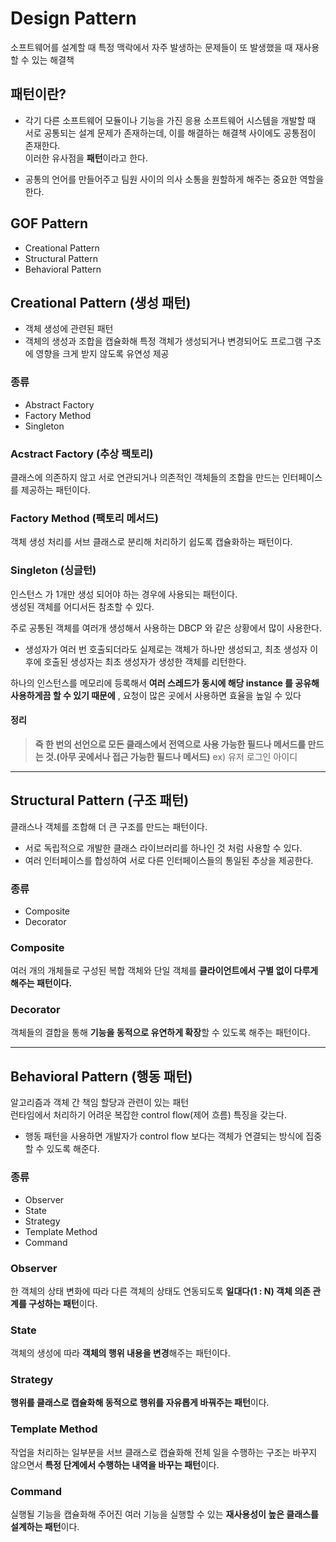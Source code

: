 # Design Pattern
소프트웨어를 설계할 때 특정 맥락에서 자주 발생하는 문제들이 또 발생했을 때 재사용할 수 있는 해결책

## 패턴이란?
- 각기 다른 소프트웨어 모듈이나 기능을 가진 응용 소프트웨어 시스템을 개발할 때 서로 공통되는 설계 문제가 존재하는데, 이를 해결하는 해결책 사이에도 공통점이 존재한다.   
이러한 유사점을 <b>패턴</b>이라고 한다.

- 공통의 언어를 만들어주고 팀원 사이의 의사 소통을 원할하게 해주는 중요한 역할을 한다.

## GOF Pattern
- Creational Pattern 
- Structural Pattern
- Behavioral Pattern

## Creational Pattern (생성 패턴)
- 객체 생성에 관련된 패턴
- 객체의 생성과 조합을 캡슐화해 특정 객체가 생성되거나 변경되어도 프로그램 구조에 영향을 크게 받지 않도록 유연성 제공

### 종류
- Abstract Factory
- Factory Method
- Singleton

### Acstract Factory (추상 팩토리)
클래스에 의존하지 않고 서로 연관되거나 의존적인 객체들의 조합을 만드는 인터페이스를 제공하는 패턴이다.

### Factory Method (팩토리 메서드)
객체 생성 처리를 서브 클래스로 분리해 처리하기 쉽도록 캡슐화하는 패턴이다.

###  Singleton (싱글턴)
인스턴스 가 1개만 생성 되어야 하는 경우에 사용되는 패턴이다.   
생성된 객체를 어디서든 참초할 수 있다.

주로 공통된 객체를 여러개 생성해서 사용하는 DBCP 와 같은 상황에서 많이 사용한다.

- 생성자가 여러 번 호출되더라도 실제로는 객체가 하나만 생성되고, 최초 생성자 이후에 호출된 생성자는 최초 생성자가 생성한 객체를 리턴한다.

하나의 인스턴스를 메모리에 등록해서 <b>여러 스레드가 동시에 해당 instance 를 공유해 사용하게끔 할 수 있기 때문에</b> , 요청이 많은 곳에서 사용하면 효율을 높일 수 있다

#### 정리
> <b>즉 한 번의 선언으로 모든 클래스에서 전역으로 사용 가능한 필드나 메서드를 만드는 것.(아무 곳에서나 접근 가능한 필드나 메서드)</b> ex) 유저 로그인 아이디

---

## Structural Pattern (구조 패턴)
클래스나 객체를 조합해 더 큰 구조를 만드는 패턴이다.

- 서로 독립적으로 개발한 클래스 라이브러리를 하나인 것 처럼 사용할 수 있다.
- 여러 인터페이스를 합성하여 서로 다른 인터페이스들의 통일된 추상을 제공한다.

### 종류
- Composite 
- Decorator

### Composite 
여러 개의 개체들로 구성된 복합 객체와 단일 객체를 <b>클라이언트에서 구별 없이 다루게 해주는 패턴이다.</b>

### Decorator
객체들의 결합을 통해 <b>기능을 동적으로 유연하게 확장</b>할 수 있도록 해주는 패턴이다.

---

## Behavioral Pattern (행동 패턴)
알고리즘과 객체 간 책임 할당과 관련이 있는 패턴   
런타임에서 처리하기 어려운 복잡한 control flow(제어 흐름) 특징을 갖는다.   
- 행동 패턴을 사용하면 개발자가 control flow 보다는 객체가 연결되는 방식에 집중할 수 있도록 해준다.
  
### 종류
- Observer
- State
- Strategy
- Template Method
- Command

### Observer
한 객체의 상태 변화에 따라 다른 객체의 상태도 연동되도록 <b>일대다(1 : N) 객체 의존 관계를 구성하는 패턴</b>이다.

### State
객체의 생성에 따라 <b>객체의 행위 내용을 변경</b>해주는 패턴이다.

### Strategy
<b>행위를 클래스로 캡슐화해 동적으로 행위를 자유롭게 바꿔주는 패턴</b>이다.

### Template Method
작업을 처리하는 일부분을 서브 클래스로 캡슐화해 전체 일을 수행하는 구조는 바꾸지 않으면서 <b>특정 단계에서 수행하는 내역을 바꾸는 패턴</b>이다.

### Command
실행될 기능을 캡슐화해 주어진 여러 기능을 실행할 수 있는 <b>재사용성이 높은 클래스를 설계하는 패턴</b>이다.